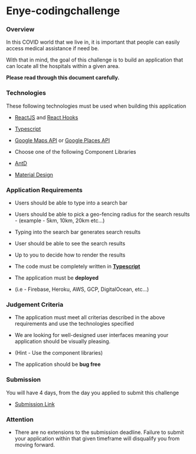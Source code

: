 # Enye-codingchallenge
### Overview  

In this COVID world that we live in, it is important that people can easily access medical assistance if need be. 

With that in mind, the goal of this challenge is to build an application that can locate all the hospitals within a given area.  

**Please read through this document carefully.** 
### Technologies  
These following technologies must be used when building this application  
- [ReactJS](https://reactjs.org/docs/getting-started.html) and [React Hooks](https://reactjs.org/docs/hooks-intro.html) 
- [Typescript](https://create-react-app.dev/docs/adding-typescript/) 
- [Google Maps API](https://developers.google.com/maps/documentation) or [Google Places API](https://developers.google.com/places/web-service/intro) 

- Choose one of the following Component Libraries    
- [AntD](https://ant.design/docs/react/introduce)     
- [Material Design](https://material-ui.com/)  

### Application Requirements  

- Users should be able to type into a search bar 
- Users should be able to pick a geo-fencing radius for the search results     - (example - 5km, 10km, 20km etc...) 
- Typing into the search bar generates search results 
- User should be able to see the search results     
- Up to you to decide how to render the results 
- The code must be completely written in **[Typescript](https://www.typescriptlang.org/)** 

- The application must be **deployed**     
- (i.e - Firebase, Heroku, AWS, GCP, DigitalOcean, etc...)  

### Judgement Criteria  
- The application must meet all criterias described in the above requirements and use the technologies specified 
- We are looking for well-designed user interfaces meaning your application should be visually pleasing.     
- (Hint - Use the component libraries) 

- The application should be **bug free**  

### Submission  
You will have 4 days, from the day you applied to submit this challenge  
- [Submission Link](https://airtable.com/shriG6w2FwkuI0Wc0)  

### Attention  
- There are no extensions to the submission deadline. 
Failure to submit your application within that given timeframe will disqualify you from moving forward.
